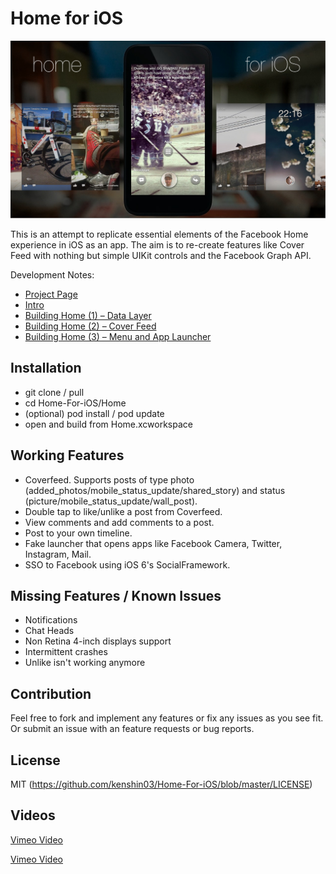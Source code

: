 Home for iOS
===============================

![Screenshot](cover_image.jpg)


This is an attempt to replicate essential elements of the Facebook Home experience in iOS as an app. The aim is to re-create features like Cover Feed with nothing but simple UIKit 
controls and the Facebook Graph API.

Development Notes:

* [Project Page](http://corgitoergosum.net/facebook-home-for-ios/ "Project Page")
* [Intro](http://corgitoergosum.net/2013/04/29/facebook-home-for-ios/ "Intro")
* [Building Home (1) – Data Layer](http://corgitoergosum.net/2013/04/30/building-facebook-home-for-ios-1-data-layer/ "Building Home (1) – Data Layer")
* [Building Home (2) – Cover Feed](http://corgitoergosum.net/2013/05/01/building-facebook-home-for-ios-2-cover-feed/ "Building Home (2) – Cover Feed")
* [Building Home (3) – Menu and App Launcher](http://corgitoergosum.net/2013/05/09/building-facebook-home-for-ios-3-menu-and-app-launcher/ "Building Home (3) – Menu and App Launcher")


Installation
---
* git clone / pull
* cd Home-For-iOS/Home
* (optional) pod install / pod update
* open and build from Home.xcworkspace


Working Features
---
* Coverfeed. Supports posts of type photo (added_photos/mobile_status_update/shared_story) and status (picture/mobile_status_update/wall_post).
* Double tap to like/unlike a post from Coverfeed.
* View comments and add comments to a post.
* Post to your own timeline.
* Fake launcher that opens apps like Facebook Camera, Twitter, Instagram, Mail.
* SSO to Facebook using iOS 6's SocialFramework.

Missing Features / Known Issues
---
* Notifications
* Chat Heads
* Non Retina 4-inch displays support 
* Intermittent crashes
* Unlike isn't working anymore


Contribution
---
Feel free to fork and implement any features or fix any issues as you see fit. Or submit an issue with an feature requests or bug reports.


License
---
MIT (https://github.com/kenshin03/Home-For-iOS/blob/master/LICENSE)


Videos
---
[Vimeo Video](https://vimeo.com/64940276 "Demo Video 1")

[Vimeo Video](https://vimeo.com/63531931 "Demo Video 2")


